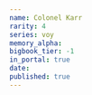 ```yaml
---
name: Colonel Karr
rarity: 4
series: voy
memory_alpha:
bigbook_tier: -1
in_portal: true
date:
published: true
---
```



